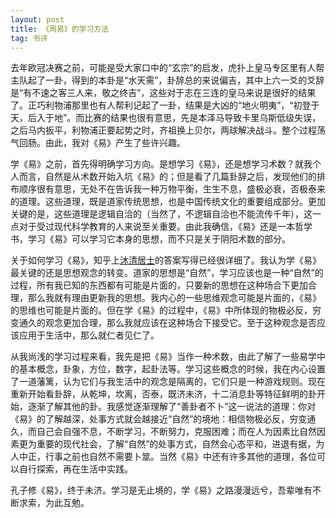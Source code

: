 ```yaml
---
layout: post
title: 《周易》的学习方法
tag: 书评
---
```

去年欧冠决赛之前，可能是受大家口中的“玄宗”的启发，虎扑上皇马专区里有人帮主队起了一卦，得到的本卦是“水天需”，卦辞总的来说偏吉，其中上六一爻的爻辞是“有不速之客三人来，敬之终吉”，这些对于志在三连的皇马来说是很好的结果了。正巧利物浦那里也有人帮利记起了一卦，结果是大凶的“地火明夷”，“初登于天，后入于地”。而比赛的结果也很有意思，先是本泽马导致卡里乌斯低级失误，之后马内扳平，利物浦正要起势之时，齐祖换上贝尔，两球解决战斗。整个过程荡气回肠。由此，我对《易》产生了些许兴趣。

学《易》之前，首先得明确学习方向。是想学习《易》，还是想学习术数？就我个人而言，自然是从术数开始入坑《易》的；但是看了几篇卦辞之后，发现他们的排布顺序很有意思，无处不在告诉我一种万物平衡，生生不息，盛极必衰，否极泰来的道理。这些道理，既是道家传统思想，也是中国传统文化的重要组成部分。更加关键的是，这些道理是逻辑自洽的（当然了，不逻辑自洽也不能流传千年），这一点对于受过现代科学教育的人来说至关重要。由此我确信，《易》还是一本哲学书，学习《易》可以学习它本身的思想，而不只是关于阴阳术数的部分。

关于如何学习《易》，知乎上[沐清居士](https://www.zhihu.com/question/20428195/answer/92702071)的答案写得已经很详细了。我认为学《易》最关键的还是思想观念的转变。道家的思想是“自然”，学习应该也是一种“自然”的过程，所有我已知的东西都有可能是片面的，只要新的思想在这种场合下更加合理，那么我就有理由更新我的思想。我内心的一些思维观念可能是片面的，《易》的思维也可能是片面的。但在学《易》的过程中，《易》中所体现的物极必反，穷变通久的观念更加合理，那么我就应该在这种场合下接受它。至于这种观念是否应该应用于生活中，那么就仁者见仁了。

从我尚浅的学习过程来看，我先是把《易》当作一种术数，由此了解了一些易学中的基本概念，卦象，方位，数字，起卦法等。学习这些概念的时候，我在内心设置了一道藩篱，认为它们与我生活中的观念是隔离的，它们只是一种游戏规则。现在重新开始看卦辞，从乾坤，坎离，否泰，既济未济，十二消息卦等特征鲜明的卦开始，逐渐了解其他的卦。我感觉逐渐理解了“善卦者不卜”这一说法的道理：你对《易》的了解越深，处事方式就会越接近“自然”的境地：相信物极必反，穷变通久，而自己会自强不息，不断学习，不断努力，克服困难；而在人为因素比自然因素更为重要的现代社会，了解“自然”的处事方式，自然会心态平和，进退有据，为人中正，行事之前也自然不需要卜筮。当然《易》中还有许多其他的道理，各位可以自行探索，再在生活中实践。

孔子修《易》，终于未济。学习是无止境的，学《易》之路漫漫远兮，吾辈唯有不断求索，为此互勉。